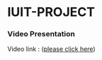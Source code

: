 # IUIT-PROJECT
### Video Presentation
Video link : ([please click here](https://drive.google.com/file/d/1wvpwsWSZbw9tO4_jyhN1lVLYyuQKmzUV/view?usp=sharing))
